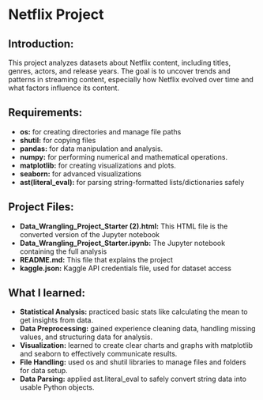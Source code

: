 # Netflix Project

## Introduction:
This project analyzes datasets about Netflix content, including titles, genres, actors, and release years. The goal is to uncover trends and patterns in streaming content, especially how Netflix evolved over time and what factors influence its content.

## Requirements:
- **os:** for creating directories and manage file paths
- **shutil:** for copying files
- **pandas:** for data manipulation and analysis.
- **numpy:** for performing numerical and mathematical operations.
- **matplotlib:** for creating visualizations and plots.
- **seaborn:**  for advanced visualizations
- **ast(literal_eval):** for parsing string-formatted lists/dictionaries safely

## Project Files:
- **Data_Wrangling_Project_Starter (2).html:** This HTML file is the converted version of the Jupyter notebook
- **Data_Wrangling_Project_Starter.ipynb:** The Jupyter notebook containing the full analysis
- **README.md:** This file that explains the project
- **kaggle.json:** Kaggle API credentials file, used for dataset access
  
## What I learned:
- **Statistical Analysis:** practiced basic stats like calculating the mean to get insights from data.
- **Data Preprocessing:** gained experience cleaning data, handling missing values, and structuring data for analysis.
- **Visualization:** learned to create clear charts and graphs with matplotlib and seaborn to effectively communicate results.
- **File Handling:** used os and shutil libraries to manage files and folders for data setup.
- **Data Parsing:** applied ast.literal_eval to safely convert string data into usable Python objects.
